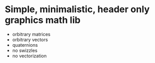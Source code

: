 # Simple, minimalistic, header only graphics math lib

* orbitrary matrices
* orbitrary vectors
* quaternions
* no swizzles
* no vectorization 
